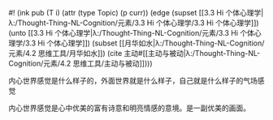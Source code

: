 #! (ink pub (T i) (attr (type Topic) (p curr)) (edge (supset [[3.3 Hi 个体心理学|λ:/Thought-Thing-NL-Cognition/元素/3.3 Hi 个体心理学/3.3 Hi 个体心理学]]) (unto [[3.3 Hi 个体心理学|λ:/Thought-Thing-NL-Cognition/元素/3.3 Hi 个体心理学/3.3 Hi 个体心理学]]) (subset [[月华如水|λ:/Thought-Thing-NL-Cognition/元素/4.2 思维工具/月华如水]]) (cite 主动#[[主动与被动|λ:/Thought-Thing-NL-Cognition/元素/4.2 思维工具/主动与被动]])))

内心世界感觉是什么样子的，外面世界就是什么样子，自己就是什么样子的气场感觉

内心世界感觉是心中优美的富有诗意和明亮情感的意境。是一副优美的画面。

